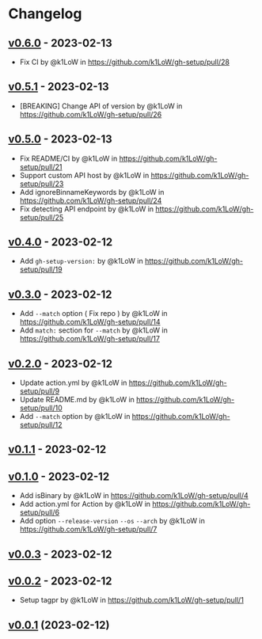 # Changelog

## [v0.6.0](https://github.com/k1LoW/gh-setup/compare/v0.5.1...v0.6.0) - 2023-02-13
- Fix CI by @k1LoW in https://github.com/k1LoW/gh-setup/pull/28

## [v0.5.1](https://github.com/k1LoW/gh-setup/compare/v0.5.0...v0.5.1) - 2023-02-13
- [BREAKING] Change API of version by @k1LoW in https://github.com/k1LoW/gh-setup/pull/26

## [v0.5.0](https://github.com/k1LoW/gh-setup/compare/v0.4.0...v0.5.0) - 2023-02-13
- Fix README/CI by @k1LoW in https://github.com/k1LoW/gh-setup/pull/21
- Support custom API host by @k1LoW in https://github.com/k1LoW/gh-setup/pull/23
- Add ignoreBinnameKeywords by @k1LoW in https://github.com/k1LoW/gh-setup/pull/24
- Fix detecting API endpoint by @k1LoW in https://github.com/k1LoW/gh-setup/pull/25

## [v0.4.0](https://github.com/k1LoW/gh-setup/compare/v0.3.0...v0.4.0) - 2023-02-12
- Add `gh-setup-version:` by @k1LoW in https://github.com/k1LoW/gh-setup/pull/19

## [v0.3.0](https://github.com/k1LoW/gh-setup/compare/v0.2.0...v0.3.0) - 2023-02-12
- Add `--match` option ( Fix repo ) by @k1LoW in https://github.com/k1LoW/gh-setup/pull/14
- Add `match:` section for `--match` by @k1LoW in https://github.com/k1LoW/gh-setup/pull/17

## [v0.2.0](https://github.com/k1LoW/gh-setup/compare/v0.1.1...v0.2.0) - 2023-02-12
- Update action.yml by @k1LoW in https://github.com/k1LoW/gh-setup/pull/9
- Update README.md by @k1LoW in https://github.com/k1LoW/gh-setup/pull/10
- Add `--match` option by @k1LoW in https://github.com/k1LoW/gh-setup/pull/12

## [v0.1.1](https://github.com/k1LoW/gh-setup/compare/v0.1.0...v0.1.1) - 2023-02-12

## [v0.1.0](https://github.com/k1LoW/gh-setup/compare/v0.0.3...v0.1.0) - 2023-02-12
- Add isBinary by @k1LoW in https://github.com/k1LoW/gh-setup/pull/4
- Add action.yml for Action by @k1LoW in https://github.com/k1LoW/gh-setup/pull/6
- Add option `--release-version` `--os` `--arch` by @k1LoW in https://github.com/k1LoW/gh-setup/pull/7

## [v0.0.3](https://github.com/k1LoW/gh-setup/compare/v0.0.2...v0.0.3) - 2023-02-12

## [v0.0.2](https://github.com/k1LoW/gh-setup/compare/v0.0.1...v0.0.2) - 2023-02-12
- Setup tagpr by @k1LoW in https://github.com/k1LoW/gh-setup/pull/1

## [v0.0.1](https://github.com/k1LoW/gh-setup/compare/3ad89381a358...v0.0.1) (2023-02-12)

